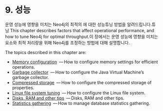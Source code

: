 # 9. 성능

운영 성능에 영향을 미치는 Neo4j의 최적의 에 대한 성능튜닝 방법을 알려드립니다.튜닝 This chapter describes factors that affect operational performance, and how to tune Neo4j for optimal throughput.이 장에서는 운영 성능에 영향을 미치는 요소와 최적 처리량을 위해 Neo4j를 조정하는 방법에 대해 설명합니다.

The topics described in this chapter are:

* [Memory configuration](https://neo4j.com/docs/operations-manual/3.3/performance/memory-configuration/)
   — How to configure memory settings for efficient operations.
* [Garbage collector](https://neo4j.com/docs/operations-manual/3.3/performance/gc-tuning/)
   — How to configure the Java Virtual Machine’s garbage collector.
* [Compressed storage](https://neo4j.com/docs/operations-manual/3.3/performance/property-compression/)
   — How to configure the compressed storage of properties.
* [Linux file system tuning](https://neo4j.com/docs/operations-manual/3.3/performance/linux-file-system-tuning/)
   — How to configure the Linux file system.
* [Disks, RAM and other tips](https://neo4j.com/docs/operations-manual/3.3/performance/disks-ram-and-other-tips/)
   — Disks, RAM and other tips.
* [Statistics gathering](https://neo4j.com/docs/operations-manual/3.3/performance/schema-statistics/)
   — How to manage database statistics gathering.



